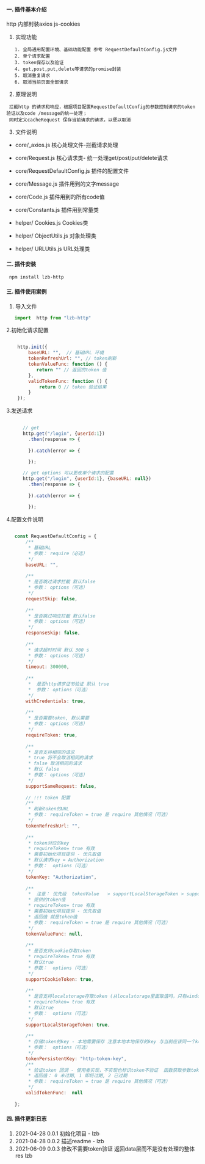 #### 一. 插件基本介绍
http 内部封装axios js-cookies
1. 实现功能
```
   1. 全局通用配置环境、基础功能配置 参考 RequestDefaultConfig.js文件
   2. 单个请求配置
   3. token保存以及验证
   4. get,post,put,delete等请求的promise封装
   5. 取消重复请求
   6. 取消当前页面全部请求  
```

2. 原理说明
```
 拦截http 的请求和响应，根据项目配置RequestDefaultConfig的参数控制请求的token验证以及code /message的统一处理；
 同时定义cacheRequest 保存当前请求的请求，以便以取消
```
3. 文件说明

* core/_axios.js                   核心处理文件-拦截请求处理
* core/Request.js                  核心请求类- 统一处理get/post/put/delete请求
* core/RequestDefaultConfig.js     插件的配置文件
* core/Message.js                  插件用到的文字message
* core/Code.js                     插件用到的所有code值 
* core/Constants.js                插件用到常量类

* helper/ Cookies.js               Cookies类
* helper/ ObjectUtils.js           对象处理类
* helper/ URLUtils.js              URL处理类

#### 二. 插件安装
```
 npm install lzb-http
```

#### 三. 插件使用案例


1. 导入文件
```javascript
   import  http from "lzb-http"
```

2.初始化请求配置
```javascript

    http.init({
        baseURL: "",  // 基础URL 环境
        tokenRefreshUrl: "", // token刷新
        tokenValueFunc: function () {
           return "" // 返回的token 值
        },
        validTokenFunc: function () {
            return 0 // token 验证结果
        }
    });

```
3.发送请求
```javascript
   
      // get
      http.get("/login", {userId:1})
        .then(response => {
        
        }).catch(error => {
        
        });

      // get options 可以更改单个请求的配置
      http.get("/login", {userId:1}, {baseURL: null})
        .then(response => {
      
        }).catch(error => {
      
        });

```
4.配置文件说明
```javascript

   const RequestDefaultConfig = {
       /**
        * 基础URL  
        * 参数： require（必选）
        */
       baseURL: "",
   
       /**
        * 是否跳过请求拦截 默认false
        * 参数： options（可选）
        */
       requestSkip: false,
   
       /**
        * 是否跳过响应拦截 默认false
        * 参数： options（可选）
        */
       responseSkip: false,
   
       /**
        * 请求超时时间 默认 300 s
        * 参数： options（可选）
        */
       timeout: 300000,
   
       /**
        *  是否http请求证书验证 默认 true
        *  参数： options（可选）
        */
       withCredentials: true,
   
       /**
        * 是否需要token, 默认需要
        * 参数： options（可选）
        */
       requireToken: true,
   
       /**
        * 是否支持相同的请求
        * true 将不会取消相同的请求
        * false 取消相同的请求
        * 默认 false
        * 参数： options（可选）
        */
       supportSameRequest: false,
   
       // !!! token 配置
       /**
        * 刷新token的URL
        * 参数： requireToken = true 是 require 其他情况（可选）
        */
       tokenRefreshUrl: "",
   
       /**
        * token对应的key
        * requireToken= true 有效
        * 需要初始化项目提供 - 优先取值
        * 默认请求key = Authorization
        * 参数：  options（可选）
        */
       tokenKey: "Authorization",
   
       /**
        *  注意： 优先级  tokenValue   > supportLocalStorageToken > supportCookieToken
        * 提供的token值
        * requireToken= true 有效
        * 需要初始化项目提供 - 优先取值
        * 返回值 就是token值
        * 参数： requireToken = true 是 require 其他情况（可选）
        */
       tokenValueFunc: null,
   
       /**
        * 是否支持cookie存取token
        * requireToken= true 有效
        * 默认true
        * 参数：  options（可选）
        */
       supportCookieToken: true,
   
       /**
        * 是否支持localstorage存取token (从localstorage里面取值吗，只有window才有)
        * requireToken= true 有效
        * 默认true
        * 参数：  options（可选）
        */
       supportLocalStorageToken: true,
   
       /**
        * 存储token的key - 本地需要保存 注意本地本地保存的key 与当前应该同一个key
        * 参数：  options（可选）
        */
       tokenPersistentKey: "http-token-key",
       /**
        * 验证token 回调 - 使用者实现，不实现也标识token不验证  函数获取参数token
        * 返回值： 0 未过期, 1 即将过期, 2 已过期
        * 参数： requireToken = true 是 require 其他情况（可选）
        */
       validTokenFunc:  null
   
   };

```





#### 四. 插件更新日志

1. 2021-04-28  0.0.1  初始化项目 - lzb
2. 2021-04-28 0.0.2  描述readme - lzb
3. 2021-06-09 0.0.3  修改不需要token验证 返回data层而不是没有处理的整体res lzb

